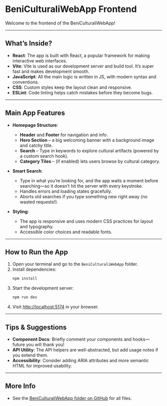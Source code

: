 # BeniCulturaliWebApp Frontend

Welcome to the frontend of the BeniCulturaliWebApp!

---

## What’s Inside?

- **React**: The app is built with React, a popular framework for making interactive web interfaces.
- **Vite**: Vite is used as our development server and build tool. It’s super fast and makes development smooth.
- **JavaScript**: All the main logic is written in JS, with modern syntax and conventions.
- **CSS**: Custom styles keep the layout clean and responsive.
- **ESLint**: Code linting helps catch mistakes before they become bugs.

---

## Main App Features

- **Homepage Structure**:  
  - **Header** and **Footer** for navigation and info.
  - **Hero Section** – a big welcoming banner with a background image and catchy title.
  - **Search** – Type in keywords to explore cultural artifacts (powered by a custom search hook).
  - **Category Tiles** – (if enabled) lets users browse by cultural category.

- **Smart Search**:  
  - Type in what you’re looking for, and the app waits a moment before searching—so it doesn’t hit the server with every keystroke.
  - Handles errors and loading states gracefully.
  - Aborts old searches if you type something new right away (no wasted requests!).

- **Styling**:  
  - The app is responsive and uses modern CSS practices for layout and typography.
  - Accessible color choices and readable fonts.

---

## How to Run the App

1. Open your terminal and go to the `BeniCulturaliWebApp` folder.
2. Install dependencies:  
   ```bash
   npm install
   ```
3. Start the development server:  
   ```bash
   npm run dev
   ```
4. Visit [http://localhost:5174](http://localhost:5174) in your browser.

---

## Tips & Suggestions

- **Component Docs**: Briefly comment your components and hooks—future you will thank you!
- **API Utility**: The API helpers are well-abstracted, but add usage notes if you extend them.
- **Accessibility**: Consider adding ARIA attributes and more semantic HTML for improved usability.

---

## More Info

- See the [BeniCulturaliWebApp folder on GitHub](https://github.com/Sal-Omon/Sal-Omon.github.io/tree/main/beniCulturaliWebApp) for all files.

